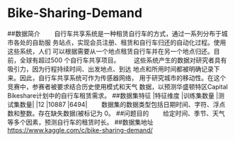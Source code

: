 ﻿# Bike-Sharing-Demand
##数据简介
&emsp;&emsp;⾃⾏⻋共享系统是⼀种租赁⾃⾏⻋的⽅式，通过⼀系列分布于城市各处的⾃助服
务站点，实现会员注册、租赁和⾃⾏⻋归还的⾃动化过程。使⽤这些系统，⼈们
可以根据需要从⼀个地点租赁⾃⾏⻋并在另⼀个地点归还。⽬前，全球有超过500
个⾃⾏⻋共享项⽬。
&emsp;&emsp;这些系统产⽣的数据对研究者具有吸引⼒，因为⾏程持续时间、出发地点、到达
地点和所⽤时间都被明确记录下来。因此，⾃⾏⻋共享系统可作为传感器⽹络，
⽤于研究城市的移动性。在这个竞赛中，参赛者被要求结合历史使⽤模式和天⽓
数据，以预测华盛顿特区Capital Bikeshare计划中的⾃⾏⻋租赁需求。
##数据集特征
|特征维度 |训练集数量 |测试集数量|
|12 |10887 |6494|
&emsp;&emsp;数据集的数据类型包括⽇期时间、字符、浮点数和整数。存在缺失数据(被标记为
0。
##问题⽬的
&emsp;&emsp;给定时间、季节、天⽓等多个因素，预测⾃⾏⻋的租赁时⻓。
##数据集地址
https://www.kaggle.com/c/bike-sharing-demand/
